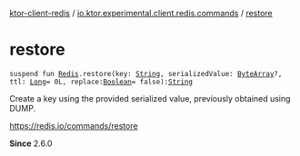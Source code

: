 [ktor-client-redis](../index.md) / [io.ktor.experimental.client.redis.commands](index.md) / [restore](./restore.md)

# restore

`suspend fun `[`Redis`](../io.ktor.experimental.client.redis/-redis/index.md)`.restore(key: `[`String`](https://kotlinlang.org/api/latest/jvm/stdlib/kotlin/-string/index.html)`, serializedValue: `[`ByteArray`](https://kotlinlang.org/api/latest/jvm/stdlib/kotlin/-byte-array/index.html)`?, ttl: `[`Long`](https://kotlinlang.org/api/latest/jvm/stdlib/kotlin/-long/index.html)` = 0L, replace: `[`Boolean`](https://kotlinlang.org/api/latest/jvm/stdlib/kotlin/-boolean/index.html)` = false): `[`String`](https://kotlinlang.org/api/latest/jvm/stdlib/kotlin/-string/index.html)

Create a key using the provided serialized value, previously obtained using DUMP.

https://redis.io/commands/restore

**Since**
2.6.0

